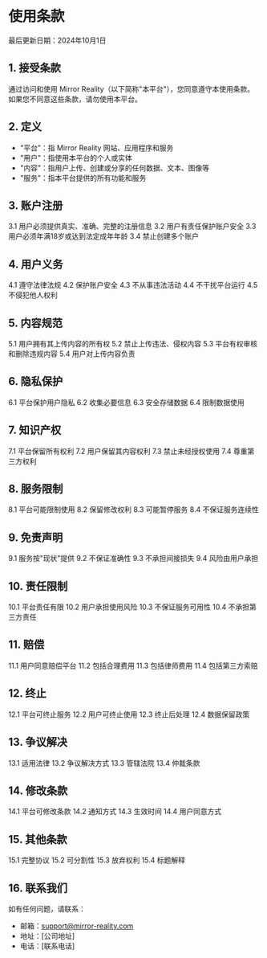 # 使用条款

最后更新日期：2024年10月1日

## 1. 接受条款

通过访问和使用 Mirror Reality（以下简称"本平台"），您同意遵守本使用条款。如果您不同意这些条款，请勿使用本平台。

## 2. 定义

- "平台"：指 Mirror Reality 网站、应用程序和服务
- "用户"：指使用本平台的个人或实体
- "内容"：指用户上传、创建或分享的任何数据、文本、图像等
- "服务"：指本平台提供的所有功能和服务

## 3. 账户注册

3.1 用户必须提供真实、准确、完整的注册信息
3.2 用户有责任保护账户安全
3.3 用户必须年满18岁或达到法定成年年龄
3.4 禁止创建多个账户

## 4. 用户义务

4.1 遵守法律法规
4.2 保护账户安全
4.3 不从事违法活动
4.4 不干扰平台运行
4.5 不侵犯他人权利

## 5. 内容规范

5.1 用户拥有其上传内容的所有权
5.2 禁止上传违法、侵权内容
5.3 平台有权审核和删除违规内容
5.4 用户对上传内容负责

## 6. 隐私保护

6.1 平台保护用户隐私
6.2 收集必要信息
6.3 安全存储数据
6.4 限制数据使用

## 7. 知识产权

7.1 平台保留所有权利
7.2 用户保留其内容权利
7.3 禁止未经授权使用
7.4 尊重第三方权利

## 8. 服务限制

8.1 平台可能限制使用
8.2 保留修改权利
8.3 可能暂停服务
8.4 不保证服务连续性

## 9. 免责声明

9.1 服务按"现状"提供
9.2 不保证准确性
9.3 不承担间接损失
9.4 风险由用户承担

## 10. 责任限制

10.1 平台责任有限
10.2 用户承担使用风险
10.3 不保证服务可用性
10.4 不承担第三方责任

## 11. 赔偿

11.1 用户同意赔偿平台
11.2 包括合理费用
11.3 包括律师费用
11.4 包括第三方索赔

## 12. 终止

12.1 平台可终止服务
12.2 用户可终止使用
12.3 终止后处理
12.4 数据保留政策

## 13. 争议解决

13.1 适用法律
13.2 争议解决方式
13.3 管辖法院
13.4 仲裁条款

## 14. 修改条款

14.1 平台可修改条款
14.2 通知方式
14.3 生效时间
14.4 用户同意方式

## 15. 其他条款

15.1 完整协议
15.2 可分割性
15.3 放弃权利
15.4 标题解释

## 16. 联系我们

如有任何问题，请联系：
- 邮箱：support@mirror-reality.com
- 地址：[公司地址]
- 电话：[联系电话] 